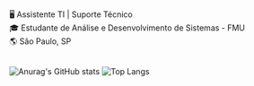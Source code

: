 <!-- Introdução -->
🖥️ Assistente TI | Suporte Técnico<br>
🎓 Estudante de Análise e Desenvolvimento de Sistemas - FMU<br>
🌎 São Paulo, SP

<br><!-- Estatísticas -->
![Anurag's GitHub stats](https://github-readme-stats.vercel.app/api?username=Bruunoosilva&rank_icon=github&show_icons=true&theme=react)
![Top Langs](https://github-readme-stats.vercel.app/api/top-langs/?username=Bruunoosilva&layout=compact&theme=react)

<!-- Icones de Linguagem -->





